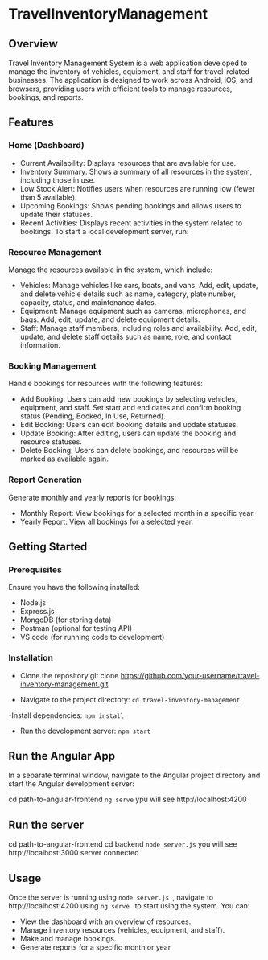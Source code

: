 

# TravelInventoryManagement
## Overview
Travel Inventory Management System is a web application developed to manage the inventory of vehicles, equipment, and staff for travel-related businesses. The application is designed to work across Android, iOS, and browsers, providing users with efficient tools to manage resources, bookings, and reports.

## Features
### Home (Dashboard)
- Current Availability: Displays resources that are available for use.
- Inventory Summary: Shows a summary of all resources in the system, including those in use.
- Low Stock Alert: Notifies users when resources are running low (fewer than 5 available).
- Upcoming Bookings: Shows pending bookings and allows users to update their statuses.
- Recent Activities: Displays recent activities in the system related to bookings.
  To start a local development server, run:

### Resource Management
Manage the resources available in the system, which include:

- Vehicles: Manage vehicles like cars, boats, and vans.
Add, edit, update, and delete vehicle details such as name, category, plate number, capacity, status, and maintenance dates.
- Equipment: Manage equipment such as cameras, microphones, and bags.
Add, edit, update, and delete equipment details.
- Staff: Manage staff members, including roles and availability.
Add, edit, update, and delete staff details such as name, role, and contact information.

### Booking Management
Handle bookings for resources with the following features:

- Add Booking: Users can add new bookings by selecting vehicles, equipment, and staff.
Set start and end dates and confirm booking status (Pending, Booked, In Use, Returned).
- Edit Booking: Users can edit booking details and update statuses.
- Update Booking: After editing, users can update the booking and resource statuses.
- Delete Booking: Users can delete bookings, and resources will be marked as available again.

### Report Generation
Generate monthly and yearly reports for bookings:

- Monthly Report: View bookings for a selected month in a specific year.
- Yearly Report: View all bookings for a selected year.

## Getting Started
### Prerequisites
Ensure you have the following installed:

- Node.js
- Express.js 
- MongoDB (for storing data)
- Postman (optional for testing API)
- VS code (for running code to development)

### Installation
- Clone the repository
git clone https://github.com/your-username/travel-inventory-management.git

- Navigate to the project directory:
 `cd travel-inventory-management `

-Install dependencies:
 `npm install `

- Run the development server:
 `npm start `

## Run the Angular App
In a separate terminal window, navigate to the Angular project directory and start the Angular development server:

cd path-to-angular-frontend 
 `ng serve` 
ypu will see http://localhost:4200

## Run the server
cd path-to-angular-frontend
cd backend
 `node server.js`
 you will see http://localhost:3000 server connected

## Usage
Once the server is running using  `node server.js `, navigate to http://localhost:4200 using  `ng serve ` to start using the system. You can:

- View the dashboard with an overview of resources.
- Manage inventory resources (vehicles, equipment, and staff).
- Make and manage bookings.
- Generate reports for a specific month or year
